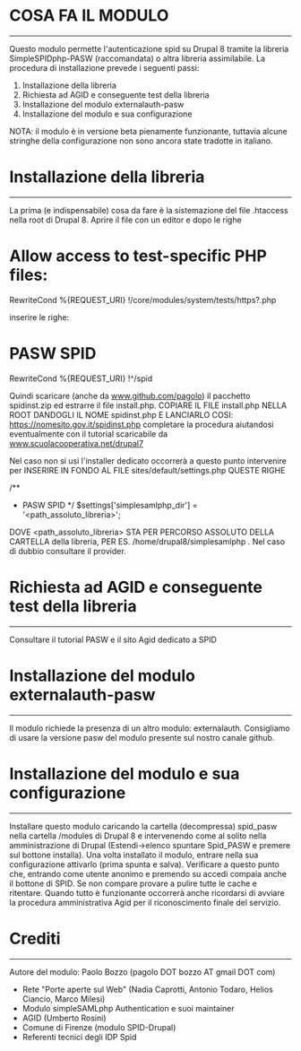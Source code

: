 # COSA FA IL MODULO
-------------------
Questo modulo permette l'autenticazione spid su Drupal 8 tramite la libreria
SimpleSPIDphp-PASW (raccomandata) o altra libreria assimilabile. 
La procedura di installazione prevede i seguenti passi:
1) Installazione della libreria
2) Richiesta ad AGID e conseguente test della libreria
3) Installazione del modulo externalauth-pasw
4) Installazione del modulo e sua configurazione

NOTA: il modulo è in versione beta pienamente funzionante, tuttavia
alcune stringhe della configurazione non sono ancora state tradotte
in italiano.

# Installazione della libreria
------------------------------
La prima (e indispensabile) cosa da fare è la sistemazione del file .htaccess nella
root di Drupal 8. Aprire il file con un editor e dopo le righe

  # Allow access to test-specific PHP files:
  RewriteCond %{REQUEST_URI} !/core/modules/system/tests/https?.php

inserire le righe:

  # PASW SPID
  RewriteCond %{REQUEST_URI} !^/spid

Quindi scaricare (anche da www.github.com/pagolo) il pacchetto spidinst.zip
ed estrarre il file install.php. COPIARE IL FILE install.php NELLA ROOT DANDOGLI
IL NOME spidinst.php E LANCIARLO COSI:
https://nomesito.gov.it/spidinst.php
completare la procedura aiutandosi eventualmente con il tutorial scaricabile  da
www.scuolacooperativa.net/drupal7

Nel caso non si usi l'installer dedicato occorrerà a questo punto intervenire
per INSERIRE IN FONDO AL FILE sites/default/settings.php QUESTE RIGHE

/**
 * PASW SPID
 */
$settings['simplesamlphp_dir'] = '<path_assoluto_libreria>';

DOVE <path_assoluto_libreria> STA PER PERCORSO ASSOLUTO DELLA
CARTELLA della libreria, PER ES. /home/drupal8/simplesamlphp . Nel
caso di dubbio consultare il provider.

# Richiesta ad AGID e conseguente test della libreria
-----------------------------------------------------
Consultare il tutorial PASW e il sito Agid dedicato a SPID

# Installazione del modulo externalauth-pasw
--------------------------------------------
Il modulo richiede la presenza di un altro modulo: externalauth.
Consigliamo di usare la versione pasw del modulo presente sul
nostro canale github.

# Installazione del modulo e sua configurazione
-----------------------------------------------
Installare questo modulo caricando la cartella (decompressa) spid_pasw
nella cartella /modules di Drupal 8 e intervenendo come al solito nella
amministrazione di Drupal (Estendi->elenco spuntare Spid_PASW e premere
sul bottone installa). Una volta installato il modulo, entrare nella sua
configurazione attivarlo (prima spunta e salva). Verificare a questo
punto che, entrando come utente anonimo e premendo su accedi compaia
anche il bottone di SPID. Se non compare provare a pulire tutte le cache
e ritentare.
Quando tutto è funzionante occorrerà anche ricordarsi di avviare la
procedura amministrativa Agid per il riconoscimento finale del servizio.

# Crediti
----------
Autore del modulo: Paolo Bozzo (pagolo DOT bozzo AT gmail DOT com)
- Rete "Porte aperte sul Web" (Nadia Caprotti, Antonio Todaro, Helios
  Ciancio, Marco Milesi)
- Modulo simpleSAMLphp Authentication e suoi maintainer
- AGID (Umberto Rosini)
- Comune di Firenze (modulo SPID-Drupal)
- Referenti tecnici degli IDP Spid
